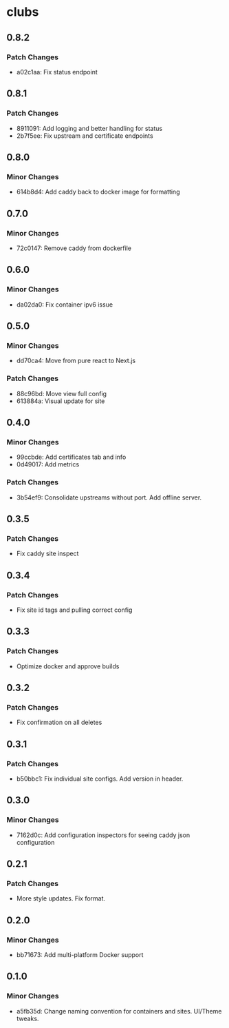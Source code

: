 # clubs

## 0.8.2

### Patch Changes

- a02c1aa: Fix status endpoint

## 0.8.1

### Patch Changes

- 8911091: Add logging and better handling for status
- 2b7f5ee: Fix upstream and certificate endpoints

## 0.8.0

### Minor Changes

- 614b8d4: Add caddy back to docker image for formatting

## 0.7.0

### Minor Changes

- 72c0147: Remove caddy from dockerfile

## 0.6.0

### Minor Changes

- da02da0: Fix container ipv6 issue

## 0.5.0

### Minor Changes

- dd70ca4: Move from pure react to Next.js

### Patch Changes

- 88c96bd: Move view full config
- 613884a: Visual update for site

## 0.4.0

### Minor Changes

- 99ccbde: Add certificates tab and info
- 0d49017: Add metrics

### Patch Changes

- 3b54ef9: Consolidate upstreams without port. Add offline server.

## 0.3.5

### Patch Changes

- Fix caddy site inspect

## 0.3.4

### Patch Changes

- Fix site id tags and pulling correct config

## 0.3.3

### Patch Changes

- Optimize docker and approve builds

## 0.3.2

### Patch Changes

- Fix confirmation on all deletes

## 0.3.1

### Patch Changes

- b50bbc1: Fix individual site configs. Add version in header.

## 0.3.0

### Minor Changes

- 7162d0c: Add configuration inspectors for seeing caddy json configuration

## 0.2.1

### Patch Changes

- More style updates. Fix format.

## 0.2.0

### Minor Changes

- bb71673: Add multi-platform Docker support

## 0.1.0

### Minor Changes

- a5fb35d: Change naming convention for containers and sites. UI/Theme tweaks.
